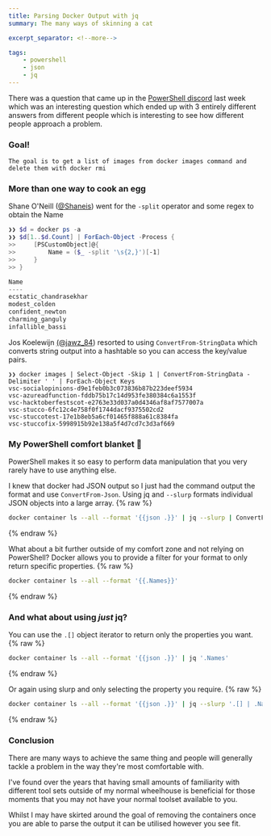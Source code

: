 ```yaml
---
title: Parsing Docker Output with jq
summary: The many ways of skinning a cat

excerpt_separator: <!--more-->

tags:
    - powershell
    - json
    - jq
---
```

There was a question that came up in the [PowerShell discord](https://aka.ms/psdiscord) last week which was an interesting question which ended up with 3 entirely different answers from different people which is interesting to see how different people approach a problem.

### Goal!

```
The goal is to get a list of images from docker images command and delete them with docker rmi
```

<!--more-->

### More than one way to cook an egg
Shane O'Neill ([@Shaneis](https://twitter.com/SOZDBA/)) went for the `-split` operator and some regex to obtain the Name

```powershell
❯❯ $d = docker ps -a
❯❯ $d[1..$d.Count] | ForEach-Object -Process {
>>     [PSCustomObject]@{
>>         Name = ($_ -split '\s{2,}')[-1]
>>     }
>> }

Name
----
ecstatic_chandrasekhar
modest_colden
confident_newton
charming_ganguly
infallible_bassi

```

Jos Koelewijn [(@jawz_84](https://twitter.com/Jawz_84/)) resorted to using `ConvertFrom-StringData` which converts string output into a hashtable so you can access the key/value pairs.

```
❯❯ docker images | Select-Object -Skip 1 | ConvertFrom-StringData -Delimiter ' ' | ForEach-Object Keys
vsc-socialopinions-d9e1feb0b3c073836b87b223deef5934
vsc-azureadfunction-fddb75b17c14d953fe380384c6a1553f
vsc-hacktoberfestscot-e2763e33d037a0d4346af8af7577007a
vsc-stucco-6fc12c4e758f0f1744dacf9375502cd2
vsc-stuccotest-17e1b8eb5a6cf01465f888a61c8384fa
vsc-stuccofix-5998915b92e138a5f4d7cd7c3d3af669
```

### My PowerShell comfort blanket 🛌

PowerShell makes it so easy to perform data manipulation that you very rarely have to use anything else.

I knew that docker had JSON output so I just had the command output the format and use `ConvertFrom-Json`. Using jq and `--slurp` formats individual JSON objects into a large array.
{% raw %}
```bash
docker container ls --all --format '{{json .}}' | jq --slurp | ConvertFrom-Json | Select-Object -Property names
```
{% endraw %}

What about a bit further outside of my comfort zone and not relying on PowerShell? Docker allows you to provide a filter for your format to only return specific properties.
{% raw %}
```bash
docker container ls --all --format '{{.Names}}'
```
{% endraw %}

### And what about using _just_ jq?
You can use the `.[]` object iterator to return only the properties you want.
{% raw %}
```bash
docker container ls --all --format '{{json .}}' | jq '.Names'
```
{% endraw %}

Or again using slurp and only selecting the property you require.
{% raw %}
```bash
docker container ls --all --format '{{json .}}' | jq --slurp '.[] | .Names'
```
{% endraw %}

### Conclusion
There are many ways to achieve the same thing and people will generally tackle a problem in the way they're most comfortable with.

I've found over the years that having small amounts of familiarity with different tool sets outside of my normal wheelhouse is beneficial for those moments that you may not have your normal toolset available to you.

Whilst I may have skirted around the goal of removing the containers once you are able to parse the output it can be utilised however you see fit.

